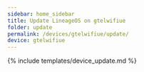 ```yaml
---
sidebar: home_sidebar
title: Update LineageOS on gtelwifiue
folder: update
permalink: /devices/gtelwifiue/update/
device: gtelwifiue
---
```

{% include templates/device_update.md %}
